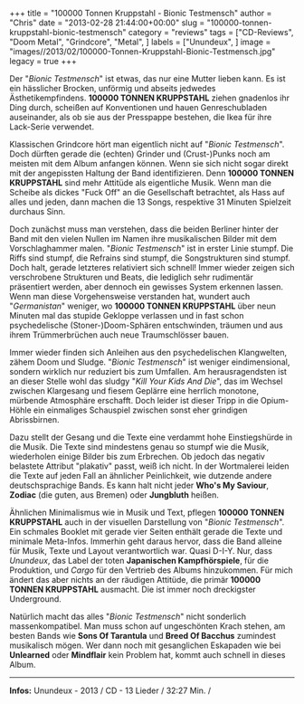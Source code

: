 +++
title = "100000 Tonnen Kruppstahl - Bionic Testmensch"
author = "Chris"
date = "2013-02-28 21:44:00+00:00"
slug = "100000-tonnen-kruppstahl-bionic-testmensch"
category = "reviews"
tags = ["CD-Reviews", "Doom Metal", "Grindcore", "Metal", ]
labels = ["Unundeux", ]
image = "images//2013/02/100000-Tonnen-Kruppstahl-Bionic-Testmensch.jpg"
legacy = true
+++

Der "_Bionic Testmensch_" ist etwas, das nur eine Mutter lieben kann. Es ist ein hässlicher Brocken, unförmig und abseits jedwedes Ästhetikempfindens. **100000 TONNEN KRUPPSTAHL** ziehen gnadenlos ihr Ding durch, scheißen auf Konventionen und hauen Genreschubladen auseinander, als ob sie aus der Presspappe bestehen, die Ikea für ihre Lack-Serie verwendet.

Klassischen Grindcore hört man eigentlich nicht auf "_Bionic Testmensch_". Doch dürften gerade die (echten) Grinder und (Crust-)Punks noch am meisten mit dem Album anfangen können. Wenn sie sich nicht sogar direkt mit der angepissten Haltung der Band identifizieren. Denn **100000 TONNEN KRUPPSTAHL** sind mehr Attitüde als eigentliche Musik. Wenn man die Scheibe als dickes "Fuck Off" an die Gesellschaft betrachtet, als Hass auf alles und jeden, dann machen die 13 Songs, respektive 31 Minuten Spielzeit durchaus Sinn.

Doch zunächst muss man verstehen, dass die beiden Berliner hinter der Band mit den vielen Nullen im Namen ihre musikalischen Bilder mit dem Vorschlaghammer malen. "_Bionic Testmensch_" ist in erster Linie stumpf. Die Riffs sind stumpf, die Refrains sind stumpf, die Songstrukturen sind stumpf. Doch halt, gerade letzteres relativiert sich schnell! Immer wieder zeigen sich verschrobene Strukturen und Beats, die lediglich sehr rudimentär präsentiert werden, aber dennoch ein gewisses System erkennen lassen. Wenn man diese Vorgehensweise verstanden hat, wundert auch "_Germanistan_" weniger, wo **100000 TONNEN KRUPPSTAHL** über neun Minuten mal das stupide Gekloppe verlassen und in fast schon psychedelische (Stoner-)Doom-Sphären entschwinden, träumen und aus ihrem Trümmerbrüchen auch neue Traumschlösser bauen.

Immer wieder finden sich Anleihen aus den psychedelischen Klangwelten, zähem Doom und Sludge. "_Bionic Testmensch_" ist weniger eindimensional, sondern wirklich nur reduziert bis zum Umfallen. Am herausragendsten ist an dieser Stelle wohl das sludgy "_Kill Your Kids And Die_", das im Wechsel zwischen Klargesang und fiesem Geplärre eine herrlich monotone, mürbende Atmosphäre erschafft. Doch leider ist dieser Tripp in die Opium-Höhle ein einmaliges Schauspiel zwischen sonst eher grindigen Abrissbirnen.

Dazu stellt der Gesang und die Texte eine verdammt hohe Einstiegshürde in die Musik. Die Texte sind mindestens genau so stumpf wie die Musik, wiederholen einige Bilder bis zum Erbrechen. Ob jedoch das negativ belastete Attribut "plakativ" passt, weiß ich nicht. In der Wortmalerei leiden die Texte auf jeden Fall an ähnlicher Peinlichkeit, wie dutzende andere deutschsprachige Bands. Es kann halt nicht jeder **Who's My Saviour**, **Zodiac** (die guten, aus Bremen) oder **Jungbluth** heißen.

Ähnlichen Minimalismus wie in Musik und Text, pflegen **100000 TONNEN KRUPPSTAHL** auch in der visuellen Darstellung von "_Bionic Testmensch_". Ein schmales Booklet mit gerade vier Seiten enthält gerade die Texte und minimale Meta-Infos. Immerhin geht daraus hervor, dass die Band alleine für Musik, Texte und Layout verantwortlich war. Quasi D-I-Y. Nur, dass _Unundeux_, das Label der toten **Japanischen Kampfhörspiele**, für die Produktion, und _Cargo_ für den Vertrieb des Albums hinzukommen. Für mich ändert das aber nichts an der räudigen Attitüde, die primär **100000 TONNEN KRUPPSTAHL** ausmacht. Die ist immer noch dreckigster Underground.

Natürlich macht das alles "_Bionic Testmensch_" nicht sonderlich massenkompatibel. Man muss schon auf ungeschönten Krach stehen, am besten Bands wie **Sons Of Tarantula** und **Breed Of Bacchus** zumindest musikalisch mögen. Wer dann noch mit gesanglichen Eskapaden wie bei **Unlearned** oder **Mindflair** kein Problem hat, kommt auch schnell in dieses Album.



---
**Infos:**
Unundeux - 2013 / 
CD - 13 Lieder / 32:27 Min. / 
